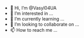 - 👋 Hi, I’m @Vasyl04UA
- 👀 I’m interested in ...
- 🌱 I’m currently learning ...
- 💞️ I’m looking to collaborate on ...
- 📫 How to reach me ...

<!---
Vasyl04UA/Vasyl04UA is a ✨ special ✨ repository because its `README.md` (this file) appears on your GitHub profile.
You can click the Preview link to take a look at your changes.
--->
